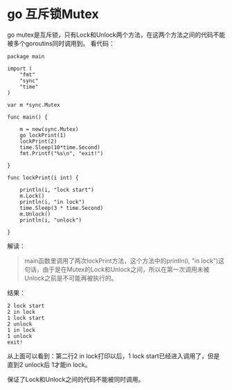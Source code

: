 # go 互斥锁Mutex
go mutex是互斥锁，只有Lock和Unlock两个方法，在这两个方法之间的代码不能被多个goroutins同时调用到。
看代码：

```
package main

import (
	"fmt"
	"sync"
	"time"
)

var m *sync.Mutex

func main() {

	m = new(sync.Mutex)
	go lockPrint(1)
	lockPrint(2)
	time.Sleep(10*time.Second)
	fmt.Printf("%s\n", "exit!")

}

func lockPrint(i int) {

	println(i, "lock start")
	m.Lock()
	println(i, "in lock")
	time.Sleep(3 * time.Second)
	m.Unlock()
	println(i, "unlock")

}
```

解读：

> main函数里调用了两次lockPrint方法，这个方法中的println(i, "in lock")这句话，由于是在Mutex的Lock和Unlock之间，所以在第一次调用未被Unlock之前是不可能再被执行的。

结果：

 


```
2 lock start
2 in lock
1 lock start
2 unlock
1 in lock
1 unlock
exit!
```


从上面可以看到：第二行2 in lock打印以后，1 lock start已经进入调用了，但是直到2 unlock后 1才能in lock。

保证了Lock和Unlock之间的代码不能被同时调用。
